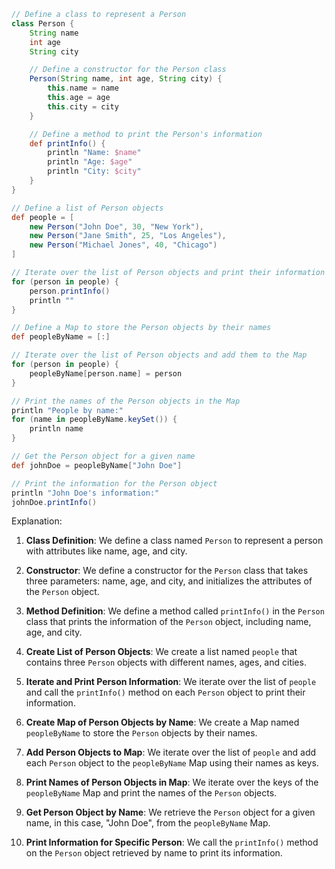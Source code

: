 ```groovy
// Define a class to represent a Person
class Person {
    String name
    int age
    String city

    // Define a constructor for the Person class
    Person(String name, int age, String city) {
        this.name = name
        this.age = age
        this.city = city
    }

    // Define a method to print the Person's information
    def printInfo() {
        println "Name: $name"
        println "Age: $age"
        println "City: $city"
    }
}

// Define a list of Person objects
def people = [
    new Person("John Doe", 30, "New York"),
    new Person("Jane Smith", 25, "Los Angeles"),
    new Person("Michael Jones", 40, "Chicago")
]

// Iterate over the list of Person objects and print their information
for (person in people) {
    person.printInfo()
    println ""
}

// Define a Map to store the Person objects by their names
def peopleByName = [:]

// Iterate over the list of Person objects and add them to the Map
for (person in people) {
    peopleByName[person.name] = person
}

// Print the names of the Person objects in the Map
println "People by name:"
for (name in peopleByName.keySet()) {
    println name
}

// Get the Person object for a given name
def johnDoe = peopleByName["John Doe"]

// Print the information for the Person object
println "John Doe's information:"
johnDoe.printInfo()
```
Explanation:

1. **Class Definition**: We define a class named `Person` to represent a person with attributes like name, age, and city.

2. **Constructor**: We define a constructor for the `Person` class that takes three parameters: name, age, and city, and initializes the attributes of the `Person` object.

3. **Method Definition**: We define a method called `printInfo()` in the `Person` class that prints the information of the `Person` object, including name, age, and city.

4. **Create List of Person Objects**: We create a list named `people` that contains three `Person` objects with different names, ages, and cities.

5. **Iterate and Print Person Information**: We iterate over the list of `people` and call the `printInfo()` method on each `Person` object to print their information.

6. **Create Map of Person Objects by Name**: We create a Map named `peopleByName` to store the `Person` objects by their names.

7. **Add Person Objects to Map**: We iterate over the list of `people` and add each `Person` object to the `peopleByName` Map using their names as keys.

8. **Print Names of Person Objects in Map**: We iterate over the keys of the `peopleByName` Map and print the names of the `Person` objects.

9. **Get Person Object by Name**: We retrieve the `Person` object for a given name, in this case, "John Doe", from the `peopleByName` Map.

10. **Print Information for Specific Person**: We call the `printInfo()` method on the `Person` object retrieved by name to print its information.